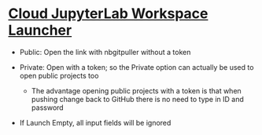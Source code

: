 # [Cloud JupyterLab Workspace Launcher](https://beginnersc.github.io/)

* Public: Open the link with nbgitpuller without a token
* Private: Open with a token; so the Private option can actually be used to open public projects too
    * The advantage opening public projects with a token is that when pushing change back to GitHub there is no need to type in ID and password

* If Launch Empty, all input fields will be ignored
